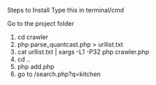 Steps to Install
Type this in terminal/cmd

Go to the project folder
1. cd crawler
2. php parse_quantcast.php > urllist.txt   
2. cat urllist.txt | xargs -L1 -P32 php crawler.php
3. cd ..
4. php add.php 
5. go to /search.php?q=kitchen